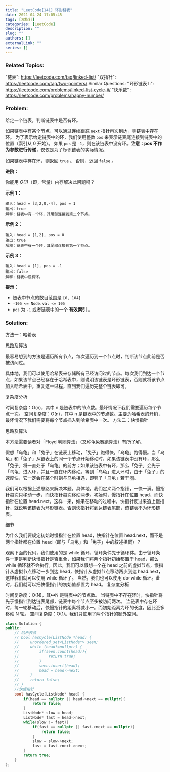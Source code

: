 ```yaml
---
title: "LeetCode[141] 环形链表"
date: 2021-04-24 17:05:45
tags: [双指针]
categories: [LeetCode]
description: ""
slug: ""
authors: []
externalLink: ""
series: []
---
```


### Related Topics:

  "链表": https://leetcode.com/tag/linked-list/
  "双指针": https://leetcode.com/tag/two-pointers/
Similar Questions:
  "环形链表 II": https://leetcode.com/problems/linked-list-cycle-ii/
  "快乐数": https://leetcode.com/problems/happy-number/


### Problem:

给定一个链表，判断链表中是否有环。

如果链表中有某个节点，可以通过连续跟踪 `next` 指针再次到达，则链表中存在环。 为了表示给定链表中的环，我们使用整数 `pos` 来表示链表尾连接到链表中的位置（索引从 0 开始）。 如果 `pos` 是 `-1`，则在该链表中没有环。**注意：pos 不作为参数进行传递**，仅仅是为了标识链表的实际情况。

如果链表中存在环，则返回 `true` 。 否则，返回 `false` 。

**进阶：**

你能用 *O(1)*（即，常量）内存解决此问题吗？

**示例 1：**

```
输入：head = [3,2,0,-4], pos = 1
输出：true
解释：链表中有一个环，其尾部连接到第二个节点。
```

**示例 2：**

```
输入：head = [1,2], pos = 0
输出：true
解释：链表中有一个环，其尾部连接到第一个节点。
```

**示例 3：**

```
输入：head = [1], pos = -1
输出：false
解释：链表中没有环。
```

**提示：**

- 链表中节点的数目范围是 `[0, 104]`
- `-105 <= Node.val <= 105`
- `pos` 为 `-1` 或者链表中的一个 **有效索引** 。

<!--more-->

### Solution:



方法一：哈希表

思路及算法

最容易想到的方法是遍历所有节点，每次遍历到一个节点时，判断该节点此前是否被访问过。

具体地，我们可以使用哈希表来存储所有已经访问过的节点。每次我们到达一个节点，如果该节点已经存在于哈希表中，则说明该链表是环形链表，否则就将该节点加入哈希表中。重复这一过程，直到我们遍历完整个链表即可。

复杂度分析

时间复杂度：O(n)，其中 n 是链表中的节点数。最坏情况下我们需要遍历每个节点一次。
空间复杂度：O(n)，其中 n 是链表中的节点数。主要为哈希表的开销，最坏情况下我们需要将每个节点插入到哈希表中一次。
方法二：快慢指针

思路及算法

本方法需要读者对「Floyd 判圈算法」（又称龟兔赛跑算法）有所了解。

假想「乌龟」和「兔子」在链表上移动，「兔子」跑得快，「乌龟」跑得慢。当「乌龟」和「兔子」从链表上的同一个节点开始移动时，如果该链表中没有环，那么「兔子」将一直处于「乌龟」的前方；如果该链表中有环，那么「兔子」会先于「乌龟」进入环，并且一直在环内移动。等到「乌龟」进入环时，由于「兔子」的速度快，它一定会在某个时刻与乌龟相遇，即套了「乌龟」若干圈。

我们可以根据上述思路来解决本题。具体地，我们定义两个指针，一快一满。慢指针每次只移动一步，而快指针每次移动两步。初始时，慢指针在位置 head，而快指针在位置 head.next。这样一来，如果在移动的过程中，快指针反过来追上慢指针，就说明该链表为环形链表。否则快指针将到达链表尾部，该链表不为环形链表。

细节

为什么我们要规定初始时慢指针在位置 head，快指针在位置 head.next，而不是两个指针都在位置 head（即与「乌龟」和「兔子」中的叙述相同）？

观察下面的代码，我们使用的是 while 循环，循环条件先于循环体。由于循环条件一定是判断快慢指针是否重合，如果我们将两个指针初始都置于 head，那么 while 循环就不会执行。因此，我们可以假想一个在 head 之前的虚拟节点，慢指针从虚拟节点移动一步到达 head，快指针从虚拟节点移动两步到达 head.next，这样我们就可以使用 while 循环了。
当然，我们也可以使用 do-while 循环。此时，我们就可以把快慢指针的初始值都置为 head。
复杂度分析

时间复杂度：O(N)，其中N 是链表中的节点数。
当链表中不存在环时，快指针将先于慢指针到达链表尾部，链表中每个节点至多被访问两次。
当链表中存在环时，每一轮移动后，快慢指针的距离将减小一。而初始距离为环的长度，因此至多移动 N 轮。
空间复杂度：O(1)。我们只使用了两个指针的额外空间。

```c++
class Solution {
public:
    // 哈希表法
    // bool hasCycle(ListNode *head) {
    //     unordered_set<ListNode*> seen;
    //     while (head!=nullptr) {
    //         if(seen.count(head)){
    //             return true;
    //         }
    //         seen.insert(head);
    //         head = head->next;
    //     }
    //     return false;
    // }
    //快慢指针
    bool hasCycle(ListNode* head) {
        if(head == nullptr || head->next == nullptr){
            return false;
        }
        ListNode* slow = head;
        ListNode* fast = head->next;
        while(slow != fast){
            if(fast == nullptr || fast->next == nullptr){
                return false;
            }
            slow = slow->next;
            fast = fast->next->next;
        }
        return true;
    }
};
```

